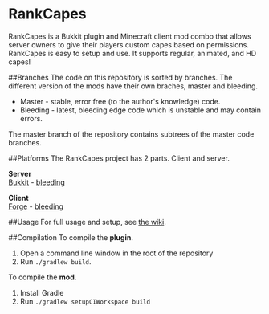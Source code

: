 RankCapes
===============

RankCapes is a Bukkit plugin and Minecraft client mod combo that allows server owners to give their players custom capes based on permissions. RankCapes is easy to setup and use. It supports regular, animated, and HD capes! 

##Branches
The code on this repository is sorted by branches. The different version of the mods have their own braches, master and bleeding.

- Master - stable, error free (to the author's knowledge) code.
- Bleeding - latest, bleeding edge code which is unstable and may contain errors.

The master branch of the repository contains subtrees of the master code branches.

##Platforms
The RankCapes project has 2 parts. Client and server.

**Server**  
[Bukkit](../../tree/bukkit) - [bleeding](../../tree/bukkit-bleeding)  

**Client**  
[Forge](../../tree/forge) - [bleeding](../../tree/forge-bleeding)

##Usage
For full usage and setup, see [the wiki](../../wiki).

##Compilation
To compile the **plugin**.

1. Open a command line window in the root of the repository
2. Run `./gradlew build`.

To compile the **mod**.

1. Install Gradle
2. Run `./gradlew setupCIWorkspace build`
